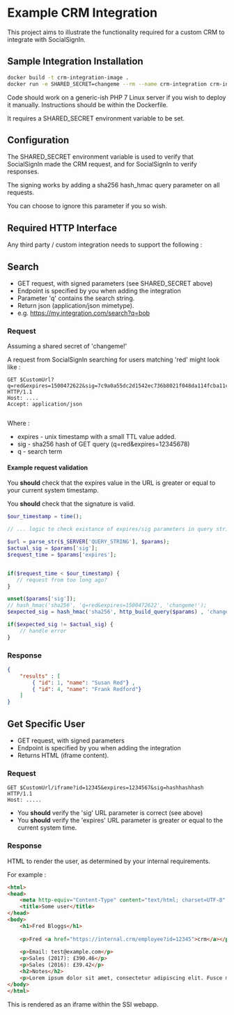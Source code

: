 # Example CRM Integration

This project aims to illustrate the functionality required for a custom CRM to integrate with SocialSignIn.

## Sample Integration Installation


```bash
docker build -t crm-integration-image .
docker run -e SHARED_SECRET=changeme --rm --name crm-integration crm-integration-image
```

Code should work on a generic-ish PHP 7 Linux server if you wish to deploy it manually. Instructions should be within the Dockerfile. 

It requires a SHARED_SECRET environment variable to be set.

## Configuration

The SHARED_SECRET environment variable is used to verify that SocialSignIn made the CRM request, and for SocialSignIn to  verify responses.

The signing works by adding a sha256 hash_hmac query parameter on all requests.

You can choose to ignore this parameter if you so wish.

## Required HTTP Interface

Any third party / custom integration needs to support the following :

## Search 

 * GET request, with signed parameters (see SHARED_SECRET above)
 * Endpoint is specified by you when adding the integration
 * Parameter 'q' contains the search string.
 * Return json (application/json mimetype).
 * e.g. https://my.integration.com/search?q=bob
   
### Request 
 
 Assuming a shared secret of 'changeme!'
 
 A request from SocialSignIn searching for users matching 'red' might look like :
 
 ```raw
 GET $CustomUrl?q=red&expires=1500472622&sig=7c9a0a55dc2d1542ec736b8021f048da114fcba11ca1fb0219c122dfd789e48c HTTP/1.1
 Host: ....
 Accept: application/json
 

 ```

Where :

 * expires - unix timestamp with a small TTL value added.
 * sig - sha256 hash of GET query (q=red&expires=12345678)
 * q - search term 

 
#### Example request validation 

You **should** check that the expires value in the URL is greater or equal to your current system timestamp. 

You **should** check that the signature is valid.


```php
$our_timestamp = time();

// ... logic to check existance of expires/sig parameters in query string.

$url = parse_str($_SERVER['QUERY_STRING'], $params);
$actual_sig = $params['sig'];
$request_time = $params['expires'];


if($request_time < $our_timestamp) {
   // request from too long ago?
}

unset($params['sig']);
// hash_hmac('sha256', 'q=red&expires=1500472622', 'changeme!');
$expected_sig = hash_hmac('sha256', http_build_query($params) , 'changeme!');

if($expected_sig != $actual_sig) { 
    // handle error 
}

```

### Response
 
```json
{
    "results" : [
        { "id": 1, "name": "Susan Red"} ,
        { "id": 4, "name": "Frank Redford"} 
    ]
}
```
 
## Get Specific User
 
 * GET request, with signed parameters
 * Endpoint is specified by you when adding the integration
 * Returns HTML (iframe content).

### Request 

```raw
GET $CustomUrl/iframe?id=12345&expires=1234567&sig=hashhashhash HTTP/1.1
Host: .....

```

 * You **should** verify the 'sig' URL parameter is correct (see above)
 * You **should** verify the 'expires' URL parameter is greater or equal to the current system time.
 
### Response

HTML to render the user, as determined by your internal requirements.

For example :

````html
<html>
<head>
    <meta http-equiv="Content-Type" content="text/html; charset=UTF-8" />
    <title>Some user</title>
</head>
<body>
    <h1>Fred Bloggs</h1>
    
    <p>Fred <a href="https://internal.crm/employee?id=12345">crm</a></p>
    
    <p>Email: test@example.com</p>
    <p>Sales (2017): £390.46</p>
    <p>Sales (2016): £39.42</p>
    <h2>Notes</h2>
    <p>Lorem ipsum dolor sit amet, consectetur adipiscing elit. Fusce magna magna, convallis quis auctor bibendum, rutrum ut risus. Nulla dictum pulvinar turpis id sodales. Maecenas gravida quam nibh, accumsan egestas nisl mattis ut.</p>
</body>
</html>
````

This is rendered as an iframe within the SSI webapp.